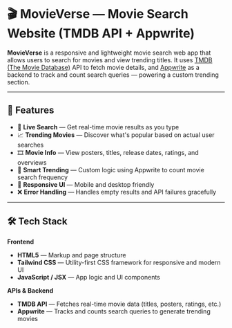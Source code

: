 # 🎬 MovieVerse — Movie Search Website (TMDB API + Appwrite)

**MovieVerse** is a responsive and lightweight movie search web app that allows users to search for movies and view trending titles. It uses [TMDB (The Movie Database)](https://www.themoviedb.org/) API to fetch movie details, and [Appwrite](https://appwrite.io/) as a backend to track and count search queries — powering a custom trending section.

---

## 🌟 Features

- 🔎 **Live Search** — Get real-time movie results as you type  
- 📈 **Trending Movies** — Discover what's popular based on actual user searches  
- 🎞 **Movie Info** — View posters, titles, release dates, ratings, and overviews  
- 🧠 **Smart Trending** — Custom logic using Appwrite to count movie search frequency  
- 📱 **Responsive UI** — Mobile and desktop friendly  
- ❌ **Error Handling** — Handles empty results and API failures gracefully

---
## 🛠 Tech Stack

**Frontend**
- **HTML5** — Markup and page structure  
- **Tailwind CSS** — Utility-first CSS framework for responsive and modern UI  
- **JavaScript / JSX** — App logic and UI components

**APIs & Backend**
- **TMDB API** — Fetches real-time movie data (titles, posters, ratings, etc.)  
- **Appwrite** — Tracks and counts search queries to generate trending movies